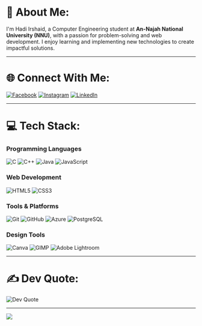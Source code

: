 # 👋 About Me:
I'm Hadi Irshaid, a Computer Engineering student at **An-Najah National University (NNU)**, with a passion for problem-solving and web development. I enjoy learning and implementing new technologies to create impactful solutions.

---

# 🌐 Connect With Me:
[![Facebook](https://img.shields.io/badge/-Facebook-1877F2?style=flat&logo=facebook&logoColor=white)](https://facebook.com/Hadi.Irshaid87) 
[![Instagram](https://img.shields.io/badge/-Instagram-E4405F?style=flat&logo=instagram&logoColor=white)](https://instagram.com/itsnewhadi107) 
[![LinkedIn](https://img.shields.io/badge/-LinkedIn-0077B5?style=flat&logo=linkedin&logoColor=white)](https://linkedin.com/in/hadi-irshaid-345386319)

---

# 💻 Tech Stack:
### Programming Languages
![C](https://img.shields.io/badge/-C-A8B9CC?style=for-the-badge&logo=c&logoColor=white)
![C++](https://img.shields.io/badge/-C%2B%2B-00599C?style=for-the-badge&logo=c%2B%2B&logoColor=white)
![Java](https://img.shields.io/badge/-Java-ED8B00?style=for-the-badge&logo=openjdk&logoColor=white)
![JavaScript](https://img.shields.io/badge/-JavaScript-F7DF1E?style=for-the-badge&logo=javascript&logoColor=black)

### Web Development
![HTML5](https://img.shields.io/badge/-HTML5-E34F26?style=for-the-badge&logo=html5&logoColor=white)
![CSS3](https://img.shields.io/badge/-CSS3-1572B6?style=for-the-badge&logo=css3&logoColor=white)

### Tools & Platforms
![Git](https://img.shields.io/badge/-Git-F05033?style=for-the-badge&logo=git&logoColor=white)
![GitHub](https://img.shields.io/badge/-GitHub-181717?style=for-the-badge&logo=github&logoColor=white)
![Azure](https://img.shields.io/badge/-Azure-0078D4?style=for-the-badge&logo=microsoftazure&logoColor=white)
![PostgreSQL](https://img.shields.io/badge/-PostgreSQL-336791?style=for-the-badge&logo=postgresql&logoColor=white)

### Design Tools
![Canva](https://img.shields.io/badge/-Canva-00C4CC?style=for-the-badge&logo=canva&logoColor=white)
![GIMP](https://img.shields.io/badge/-GIMP-657D8B?style=for-the-badge&logo=gimp&logoColor=white)
![Adobe Lightroom](https://img.shields.io/badge/-Lightroom-31A8FF?style=for-the-badge&logo=adobe%20lightroom&logoColor=white)

---

# ✍️ Dev Quote:
![Dev Quote](https://quotes-github-readme.vercel.app/api?type=horizontal&theme=radical)

---

[![](https://visitcount.itsvg.in/api?id=Hadi87s&icon=0&color=0)](https://visitcount.itsvg.in)

<!-- Created with ❤️ by Hadi -->